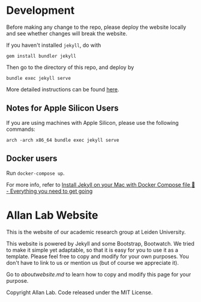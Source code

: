 # Development
Before making any change to the repo, please deploy the website locally and see whether changes will break the website.

If you haven't installed `jekyll`, do with

```gem install bundler jekyll```

Then go to the directory of this repo, and deploy by

```bundle exec jekyll serve```

More detailed instructions can be found <a href='https://jekyllrb.com'>here</a>.

## Notes for Apple Silicon Users
If you are using machines with Apple Silicon, please use the following commands:

```arch -arch x86_64 bundle exec jekyll serve```

## Docker users
Run `docker-compose up`.

For more info, refer to [Install Jekyll on your Mac with Docker Compose file 🤘 - Everything you need to get going](https://dev.to/stankukucka/install-jekyll-on-your-mac-with-docker-compose-file-everything-you-need-to-get-going-2alf)


# Allan Lab Website

This is the website of our academic research group at Leiden University.

This website is powered by Jekyll and some Bootstrap, Bootwatch. We tried to make it simple yet adaptable, so that it is easy for you to use it as a template. Please feel free to copy and modify for your own purposes.  You don't have to link to us or mention us (but of course we appreciate it).

Go to *aboutwebsite.md* to learn how to copy and modify this page for your purpose. 


Copyright Allan Lab. Code released under the MIT License.